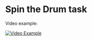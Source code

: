 # Spin the Drum task
Video example:

[![Video Example](http://img.youtube.com/vi/yp32KnZOQDw0.jpg)](https://youtu.be/yp32KnZOQDw)
